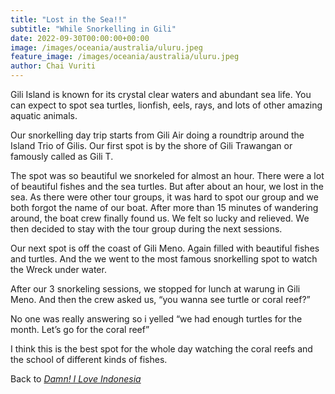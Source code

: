 ```yaml
---
title: "Lost in the Sea!!"
subtitle: "While Snorkelling in Gili"
date: 2022-09-30T00:00:00+00:00
image: /images/oceania/australia/uluru.jpeg
feature_image: /images/oceania/australia/uluru.jpeg
author: Chai Vuriti
---
```

Gili Island is known for its crystal clear waters and abundant sea life. You can expect to spot sea turtles, lionfish, eels, rays, and lots of other amazing aquatic animals. 

Our snorkelling day trip starts from Gili Air doing a roundtrip around the Island Trio of Gilis. Our first spot is by the shore of Gili Trawangan or famously called as Gili T. 

The spot was so beautiful we snorkeled for almost an hour. There were a lot of beautiful fishes and the sea turtles. But after about an hour, we lost in the sea. As there were other tour groups, it was hard to spot our group and we both forgot the name of our boat. After more than 15 minutes of wandering around, the boat crew finally found us. We felt so lucky and relieved. We then decided to stay with the tour group during the next sessions. 

Our next spot is off the coast of Gili Meno. Again filled with beautiful fishes and turtles. And the we went to the most famous snorkelling spot to watch the Wreck under water. 

After our 3 snorkeling sessions, we stopped for lunch at warung in Gili Meno. And then the crew asked us, “you wanna see turtle or coral reef?”

No one was really answering so i yelled “we had enough turtles for the month. Let’s go for the coral reef”

I think this is the best spot for the whole day watching the coral reefs and the school of different kinds of fishes. 

Back to *[Damn! I Love Indonesia](../damn-i-love-indonesia)*

